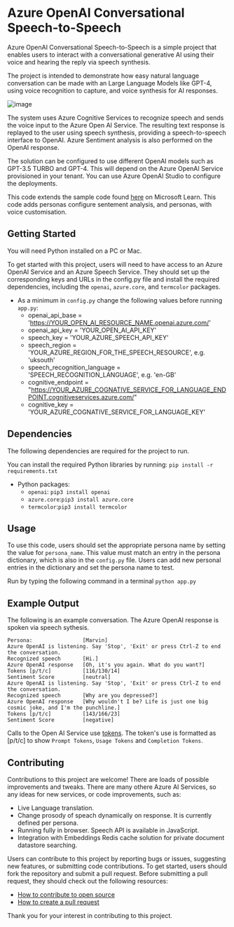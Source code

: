 # Azure OpenAI Conversational Speech-to-Speech

Azure OpenAI Conversational Speech-to-Speech is a simple project that enables users to interact with a conversational generative AI using their voice and hearing the reply via speech synthesis.

The project is intended to demonstrate how easy natural language conversation can be made with an Large Language Models like GPT-4, using voice recognition to capture, and voice synthesis for AI responses.  

![image](https://github.com/danamini/aichat/assets/26843411/4a5f4e63-3b0f-4964-90b0-36448e0b72f6)

The system uses Azure Cognitive Services to recognize speech and sends the voice input to the Azure Open AI Service. The resulting text response is replayed to the user using speech synthesis, providing a speech-to-speech interface to OpenAI. Azure Sentiment analysis is also performed on the OpenAI response.

The solution can be configured to use different OpenAI models such as GPT-3.5 TURBO and GPT-4. This will depend on the Azure OpenAI Service provisioned in your tenant. You can use Azure OpenAI Studio to configure the deployments.

This code extends the sample code found [here](https://learn.microsoft.com/en-us/azure/cognitive-services/speech-service/openai-speech?tabs=macos&pivots=programming-language-python) on Microsoft Learn. This code adds personas configure sentement analysis, and personas, with voice customisation. 

## Getting Started

You will need Python installed on a PC or Mac. 

To get started with this project, users will need to have access to an Azure OpenAI Service and an Azure Speech Service. They should set up the corresponding keys and URLs in the config.py file and install the required dependencies, including the `openai`, `azure.core`, and `termcolor` packages. 

- As a minimum in `config.py` change the following values before running `app.py`:
    - openai_api_base             = 'https://YOUR_OPEN_AI_RESOURCE_NAME.openai.azure.com/'
    - openai_api_key              = 'YOUR_OPEN_AI_API_KEY' 
    - speech_key                  = 'YOUR_AZURE_SPEECH_API_KEY'
    - speech_region               = 'YOUR_AZURE_REGION_FOR_THE_SPEECH_RESOURCE', e.g. 'uksouth'
    - speech_recognition_language = 'SPEECH_RECOGNITION_LANGUAGE', e.g. 'en-GB'
    - cognitive_endpoint          = "https://YOUR_AZURE_COGNATIVE_SERVICE_FOR_LANGUAGE_ENDPOINT.cognitiveservices.azure.com/"
    - cognitive_key               = 'YOUR_AZURE_COGNATIVE_SERVICE_FOR_LANGUAGE_KEY'

## Dependencies

The following dependencies are required for the project to run.

You can install the required Python libraries by running:
`pip install -r requirements.txt`

- Python packages:
    - `openai`: `pip3 install openai`
    - `azure.core`:`pip3 install azure.core`
    - `termcolor`:`pip3 install termcolor`

## Usage

To use this code, users should set the appropriate persona name by setting the value for `persona_name`. This value must match an entry in the persona dictionary, which is also in the `config.py` file. Users can add new personal entries in the dictionary and set the persona name to test. 

Run by typing the following command in a terminal `python app.py`

## Example Output

The following is an example conversation. The Azure OpenAI response is spoken via speech sythesis. 

```
Persona:                [Marvin]
Azure OpenAI is listening. Say 'Stop', 'Exit' or press Ctrl-Z to end the conversation.
Recognized speech       [Hi.]
Azure OpenAI response   [Oh, it's you again. What do you want?]
Tokens [p/t/c]          [116/130/14]
Sentiment Score         [neutral]
Azure OpenAI is listening. Say 'Stop', 'Exit' or press Ctrl-Z to end the conversation.
Recognized speech       [Why are you depressed?]
Azure OpenAI response   [Why wouldn't I be? Life is just one big cosmic joke, and I'm the punchline.]
Tokens [p/t/c]          [143/166/23]
Sentiment Score         [negative]
```

Calls to the Open AI Service use [tokens](https://help.openai.com/en/articles/4936856-what-are-tokens-and-how-to-count-them). The token's use is formatted as [p/t/c] to show `Prompt Tokens`, `Usage Tokens` and `Completion Tokens`.

## Contributing

Contributions to this project are welcome! There are loads of possible improvements and tweaks. There are many othere Azure AI Services, so any ideas for new services, or code improvements, such as:
- Live Language translation. 
- Change prosody of speach dynamically on response. It is currently defined per persona.
- Running fully in browser. Speech API is available in JavaScript. 
- Integration with Embeddings Redis cache solution for private document datastore searching.

Users can contribute to this project by reporting bugs or issues, suggesting new features, or submitting code contributions. To get started, users should fork the repository and submit a pull request. Before submitting a pull request, they should check out the following resources:

- [How to contribute to open source](https://opensource.guide/how-to-contribute/)
- [How to create a pull request](https://opensource.guide/how-to-contribute/#opening-a-pull-request)

Thank you for your interest in contributing to this project.
